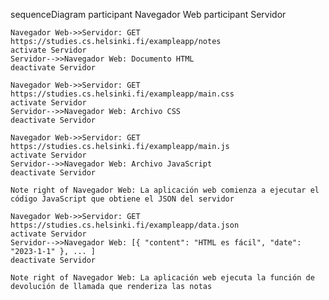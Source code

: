 sequenceDiagram
    participant Navegador Web
    participant Servidor

    Navegador Web->>Servidor: GET https://studies.cs.helsinki.fi/exampleapp/notes
    activate Servidor
    Servidor-->>Navegador Web: Documento HTML
    deactivate Servidor

    Navegador Web->>Servidor: GET https://studies.cs.helsinki.fi/exampleapp/main.css
    activate Servidor
    Servidor-->>Navegador Web: Archivo CSS
    deactivate Servidor

    Navegador Web->>Servidor: GET https://studies.cs.helsinki.fi/exampleapp/main.js
    activate Servidor 
    Servidor-->>Navegador Web: Archivo JavaScript
    deactivate Servidor

    Note right of Navegador Web: La aplicación web comienza a ejecutar el código JavaScript que obtiene el JSON del servidor

    Navegador Web->>Servidor: GET https://studies.cs.helsinki.fi/exampleapp/data.json
    activate Servidor
    Servidor-->>Navegador Web: [{ "content": "HTML es fácil", "date": "2023-1-1" }, ... ]
    deactivate Servidor

    Note right of Navegador Web: La aplicación web ejecuta la función de devolución de llamada que renderiza las notas

